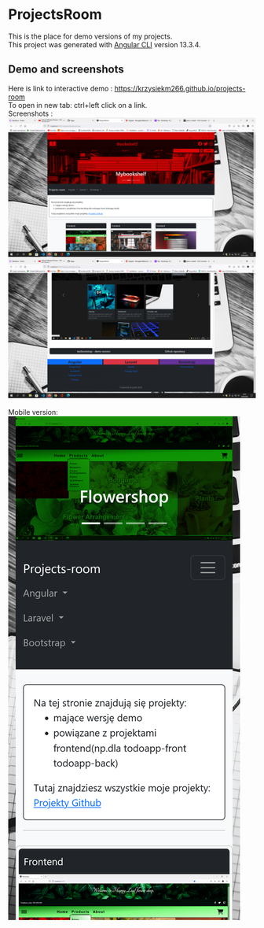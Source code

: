 # ProjectsRoom
This is the place for demo versions of my projects. <br>
This project was generated with [Angular CLI](https://github.com/angular/angular-cli) version 13.3.4.

## Demo and screenshots 
Here is link to interactive demo : https://krzysiekm266.github.io/projects-room <br>
To open in new tab: ctrl+left click on a link. <br>
Screenshots :
![Screen](/screenshots/projectsroom3.png "Screen") <br>
![Screen](/screenshots/projectsroom2.png  "Screen") <br>
<br>
Mobile version: <br>
![Screen](/screenshots/projectsroom5.png "Screen") <br>


